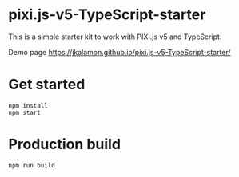 # pixi.js-v5-TypeScript-starter

This is a simple starter kit to work with PIXI.js v5 and TypeScript.

Demo page https://jkalamon.github.io/pixi.js-v5-TypeScript-starter/

# Get started

    npm install
    npm start

# Production build

    npm run build